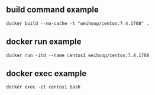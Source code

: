 ## build command example

```
docker build --no-cache -t "weihoop/centos:7.4.1708" .
```

## docker run example

```
docker run -itd --name centos1 weihoop/centos:7.4.1708
```

## docker exec example

```
docker exec -it centos1 bash 
```

